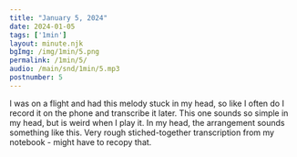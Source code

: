 ```yaml
---
title: "January 5, 2024"
date: 2024-01-05
tags: ['1min']
layout: minute.njk
bgImg: /img/1min/5.png
permalink: /1min/5/
audio: /main/snd/1min/5.mp3
postnumber: 5
---
```



I was on a flight and had this melody stuck in my head, so like I often do I record it on the phone and transcribe it later. This one sounds so simple in my head, but is weird when I play it. In my head, the arrangement sounds something like this. Very rough stiched-together transcription from my notebook - might have to recopy that. 




